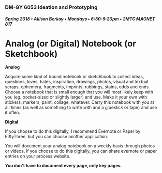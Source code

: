 ### DM-GY 6053 Ideation and Prototyping
##### Spring 2018 • Allison Berkoy • Mondays • 6:30-9:20pm • 2MTC MAGNET 817

# Analog (or Digital) Notebook (or Sketchbook)

**Analog**

Acquire some kind of bound notebook or sketchbook to collect ideas, questions, loves, hates, inspiration, drawings, photos, visual and textual scraps, ephemera, fragments, imprints, rubbings, stains, odds and ends. Choose a notebook that is small enough that you will most likely keep with you (eg. pocket-sized or slightly larger) and use. Make it your own with stickers, markers, paint, collage, whatever. Carry this notebook with you at all times (as well as something to write with and a gluestick or tape) and use it often.

**Digital**

If you choose to do this digitally, I recommend Evernote or Paper by FiftyThree, but you can choose another application.

You will document your analog notebook on a weekly basis through photos or videos. If you choose to do this digitally, you can share evernote or paper entries on your process website. 

**You don't have to document every page, only key pages.**